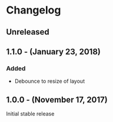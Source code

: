 Changelog
=========

Unreleased
----------

1.1.0 - (January 23, 2018)
------------------
### Added
* Debounce to resize of layout

1.0.0 - (November 17, 2017)
------------------
Initial stable release